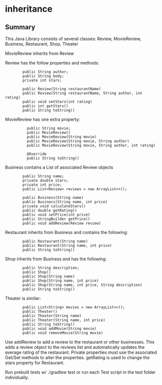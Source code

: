 # inheritance

## Summary

This Java Library consists of several classes: Review, MovieReview, Business, Restaurant, Shop, Theater

MovieReview inherits from Review

Review has the follow properties and methods:

            public String author;
            public String body;
            private int stars;
       
            public Review(String restaurantName)
            public Review(String restaurantName, String author, int rating)   
            public void setStars(int rating)   
            public int getStars()
            public String toString()

MovieReview has one extra property:

              public String movie;
              public MovieReview()
              public MovieReview(String movie)
              public MovieReview(String movie, String author)
              public MovieReview(String movie, String author, int rating)
              
              @Override
              public String toString()          

Business contains a List of associated Review objects

            public String name;
            private double stars;
            private int price;
            public List<Review> reviews = new ArrayList<>();
        
            public Business(String name)
            public Business(String name, int price)
            private void calculateStars()
            public double getRating()
            public void setPrice(int price)
            public StringBuilder getPrice()
            public void addReview(Review review)

Restaurant inherits from Business and contains the following:

            public Restaurant(String name)
            public Restaurant(String name, int price)
            public String toString()

Shop inherits from Business and has the following:

            public String description;
            public Shop()
            public Shop(String name)
            public Shop(String name, int price)
            public Shop(String name, int price, String description)
            public String toString()

Theater is similar:

            public List<String> movies = new ArrayList<>();      
            public Theater()
            public Theater(String name)      
            public Theater(String name, int price)        
            public String toString()        
            public void addMovie(String movie)        
            public void removeMovie(String movie)

Use addReview to add a review to the restaurant or other businesses. This adds a review object to the reviews list and  automatically updates the average rating of
the restaurant. Private properties must use the associated Get/Set methods to alter the properties.
getRating is used to change the stars property for Restaurant.

Run prebuilt tests w/ ./gradlew test or run each Test script in the test folder individually.

